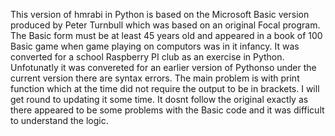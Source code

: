 This version of hmrabi in Python is based on the Microsoft Basic version produced by Peter Turnbull which was based on an original Focal program. The Basic form must be at least 45 years old and appeared in a book of 100 Basic game
when game playing on computors was in it infancy. It was converted for a school Raspberry PI club as an exercise in Python.
Unfotunatly it was convereted for an earlier version of Pythonso under the current version there are syntax errors. The main problem is with print function which at the time did not require the output to be in brackets.
I will get round to updating it some time. It dosnt follow the original exactly as there appeared to be some problems with the Basic code and it was difficult to understand the logic.
